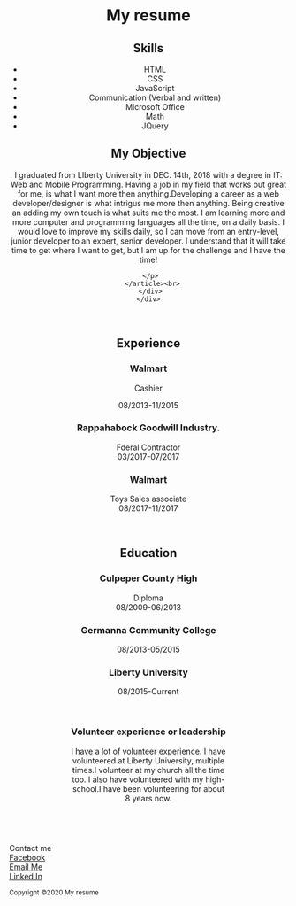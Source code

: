 <html>
 <head>
  <meta charset="UTF-8">
  <title>My resume</title>
  <meta name="viewport" content="width=device-width, initial-scale=1">
  <link rel="stylesheet" href="style.css">
  <link href="https://fonts.googleapis.com/css?family=Bellefair" rel="stylesheet">
  <link rel="stylesheet" href="https://maxcdn.bootstrapcdn.com/bootstrap/3.3.7/css/bootstrap.min.css">
  <script src="https://maxcdn.bootstrapcdn.com/bootstrap/3.3.7/js/bootstrap.min.js"></script>
 </head>
 <body>
 <header>
  <div class="jumbotron text-center">
   <h1>My resume</h1>
  </div>
   <div class="container">
    <div class="row">
     <div class="col-md-6">
      <section>
       <h2 class="skills">Skills</h2>
       <ul>
        <li>HTML</li>
        <li>CSS</li>
        <li>JavaScript</li>
        <li>Communication (Verbal and written)</li>
        <li>Microsoft Office</li>
        <li>Math</li>
        <li>JQuery</li>
      </ul>
     </section>
    </div>
   
   <div class="col-md-6">
    <article>
      <h2>My Objective</h2>
      <p>
         I graduated from LIberty University in DEC. 14th, 2018 with a degree in IT: Web and Mobile Programming. Having  a job in my field that works out great for me, is what I want more then anything.Developing a career as a web developer/designer is what intrigus me more then anything. Being creative an adding my own touch is what suits me the most. I am learning more and more computer and programming languages all the time, on a daily basis.  I would love to improve my skills daily, so I can move from an entry-level, junior developer to an expert, senior developer. I understand that it will take time to get where I want to get, but I am up for the challenge and I have the time!

       </p>  
      </article><br>
     </div>
    </div>
   </div><br>
   <div id="container">
     <div class="row">
      <div class="col-md-4">
   <section>
    <h2>Experience</h2>
     <h3>Walmart</h3>
     <p>Cashier<p>
     <p class="date">08/2013-11/2015</p>
     <h3>Rappahabock Goodwill Industry.</h3>
     <p>Fderal Contractor<br>
        03/2017-07/2017</p>
     <h3>Walmart</h3>
     <p>Toys Sales associate<br>
        08/2017-11/2017</p>
    </section>
   </div><br>
   <div class="col-md-4">
    <article>
     <h2>Education</h2>
     <h3>Culpeper County High</h3>
     <p>Diploma<br>08/2009-06/2013</p>
     <h3>Germanna Community College</h3>
     <p>08/2013-05/2015</p>
     <h3>Liberty University</h3>
     <p>08/2015-Current</p>
    </article>
   </div><br>
   <div id-"col-md-4">
   <div id="volunteer">
   <h3>Volunteer experience or leadership</h3>
   <p>
      I have a lot of volunteer experience. I have<br>
      volunteered at Liberty University, multiple<br>
      times.I volunteer at my church all the time<br>
      too. I also have volunteered with my high-<br>
      school.I have been volunteering for about<br>
      8 years now.
    </p>
       </div>
      </div>
     </div>
   </div>
  </header><br>
  <footer>
   Contact me<br> 
   <a href="https://www.facebook.com/" target="_blank">Facebook</a><br>
   <a href="mailto:svest2@liberty.edu">Email Me</a><br>
   <a href="https://www.linkedin.com/in/samantha-vest-31a3657b/">Linked In</a>  
   <p><small>Copyright &copy;2020 My resume</p>   
  </footer> 
 </body>
</html>
